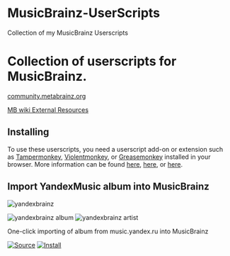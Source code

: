 # MusicBrainz-UserScripts
Collection of my MusicBrainz Userscripts

# Collection of userscripts for MusicBrainz.

[community.metabrainz.org](https://community.metabrainz.org/t/a-new-musicbrainz-user-script-was-released/77897)

[MB wiki External Resources](http://wiki.musicbrainz.org/External_Resources#User_scripts_.2F_GreaseMonkey_.2F_User_javascripts_.2F_UserJS)

## Installing

To use these userscripts, you need a userscript add-on or extension such as [Tampermonkey](https://www.tampermonkey.net/), [Violentmonkey](https://violentmonkey.github.io/), or [Greasemonkey](https://addons.mozilla.org/en-GB/firefox/addon/greasemonkey/) installed in your browser. More information can be found [here](https://stackapps.com/tags/script/info), [here](https://openuserjs.org/about/Userscript-Beginners-HOWTO), or [here](https://userscripts-mirror.org/about/installing.html).

## Import YandexMusic album into MusicBrainz
![yandexbrainz](https://github.com/Druidblack/MusicBrainz-UserScripts/blob/main/add/yandexbrainz.png)

![yandexbrainz album](https://github.com/Druidblack/MusicBrainz-UserScripts/blob/main/add/yandex%20_album.jpg)
![yandexbrainz artist](https://github.com/Druidblack/MusicBrainz-UserScripts/blob/main/add/yandex%20artist.jpg)

One-click importing of album from music.yandex.ru into MusicBrainz

[![Source](https://github.com/Druidblack/MusicBrainz-UserScripts/blob/main/add/Source-button.png)](https://github.com/Druidblack/MusicBrainz-UserScripts/blob/main/yandexmusic_import_album.user.js)
[![Install](https://github.com/Druidblack/MusicBrainz-UserScripts/blob/main/add/Install-button.png)](https://github.com/Druidblack/MusicBrainz-UserScripts/raw/main/yandexmusic_import_album.user.js)
